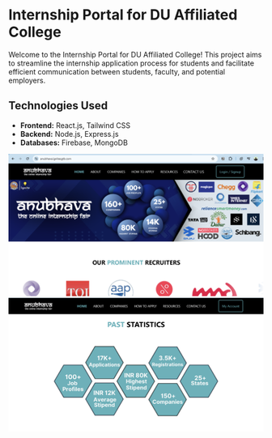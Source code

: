 # Internship Portal for DU Affiliated College

Welcome to the Internship Portal for DU Affiliated College! This project aims to streamline the internship application process for students and facilitate efficient communication between students, faculty, and potential employers.

## Technologies Used

- **Frontend:** React.js, Tailwind CSS
- **Backend:** Node.js, Express.js
- **Databases:** Firebase, MongoDB

![Image1](image-1.png)
![Image2](image.png)
